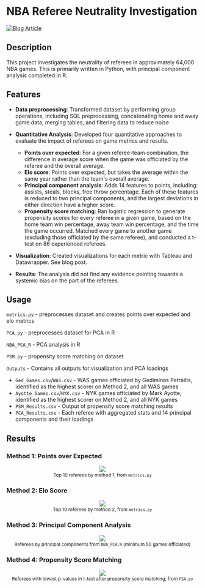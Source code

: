 # NBA Referee Neutrality Investigation

[![Blog Article](https://img.shields.io/badge/blog-article-brightgreen?link=https%3A%2F%2Fblakelaw.github.io%2Fprojects%2F1_project%2F)](https://blakelaw.dev/portfolio/nba-referee/)

## Description

This project investigates the neutrality of referees in approximately 64,000 NBA games. This is primarily written in Python, with principal component analysis completed in R.

## Features

- **Data preprocessing**: Transformed dataset by performing group operations, including SQL preprocessing, concatenating home and away game data, merging tables, and filtering data to reduce noise
- **Quantitative Analysis**: Developed four quantitative approaches to evaluate the impact of referees on game metrics and results.
  - **Points over expected**: For a given referee-team combination, the difference in average score when the game was officiated by the referee and the overall average.
  - **Elo score**: Points over expected, but takes the average within the same year rather than the team's overall average. 
  - **Principal component analysis**: Adds 14 features to points, including: assists, steals, blocks, free throw percentage. Each of these features is reduced to two principal components, and the largest deviations in either direction have a higher score.
  - **Propensity score matching**: Ran logistic regression to generate propensity scores for every referee in a given game, based on the home team win percentage, away team win percentage, and the time the game occurred. Matched every game to another game (excluding those officiated by the same referee), and conducted a t-test on 86 experienced referees.


- **Visualization**: Created visualizations for each metric with Tableau and Datawrapper. See blog post.

- **Results**: The analysis did not find any evidence pointing towards a systemic bias on the part of the referees.

## Usage

`metrics.py` - preprocesses dataset and creates points over expected and elo metrics

`PCA.py` - preprocesses dataset for PCA in R

`NBA_PCA_R` - PCA analysis in R

`PSM.py` - propensity score matching on dataset

`Outputs` - Contains all outputs for visualization and PCA loadings

- `Ged_Games.csv`/`WAS.csv` - WAS games officiated by Gediminas Petraitis, identified as the highest scorer on Method 2, and all WAS games
- `Ayotte_Games.csv`/`NYK.csv` - NYK games officiated by Mark Ayotte, identified as the highest scorer on Method 2, and all NYK games
- `PSM_Results.csv` - Output of propensity score matching results
- `PCA_Results.csv` - Each referee with aggregated stats and 14 principal components and their loadings

## Results

### Method 1: Points over Expected



<p align="center">
  <img src="https://i.imgur.com/n3HdVg1.png">
  <br>
  <span style="font-size: 12px;">Top 10 referees by method 1, from <code>metrics.py</code></span>
</p>

### Method 2: Elo Score



<p align="center">
  <img src="https://i.imgur.com/Wp5WuTQ.png">
  <br>
  <span style="font-size: 12px;">Top 10 referees by method 2, from <code>metrics.py</code></span>
</p>

### **Method 3: Principal Component Analysis**



<p align="center">
  <img src="https://i.imgur.com/gE6uQh4.png">
  <br>
  <span style="font-size: 12px;">Referees by principal components from <code>NBA_PCA.R</code> (minimum 50 games officiated)</span>
</p>

### **Method 4: Propensity Score Matching**



<p align="center">
  <img src="https://i.imgur.com/dMFkEsF.png">
  <br>
  <span style="font-size: 12px;">Referees with lowest p-values in t-test after propensity score matching, from <code>PSA.py</code></span>
</p>
